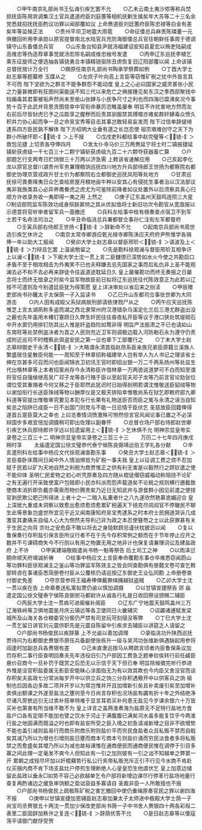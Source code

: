 <!-- { "loadSidebar": true } -->
　　○甲午南京礼部尚书王弘诲引疾乞罢不允
　　○乙未云南土夷沙侬等称兵焚掠抚臣陈用宾调集汉土官兵遣道府臣刘庭蕙等相机抚剿生擒矣年大苏等二十三名余党悉就招抚抚臣酌议功罪以闻部覆如议  上命赉道臣刘廷蕙府臣陈忠禄等白金有差矣年等监候正法
　　○贵州平坝卫地震大雨雹
　　○命征倭总兵麻贵陈璘董一元俱撤回听用李承勋以原官提督南北水陆官兵充防海御倭总兵官往朝鲜任事周于德调镇守山东备倭总兵官
　　○山东鱼台知县尹就汤福建诏安知县夏宏以贿吏陆嗣成高维忠等伪造荐章事觉就汤宏除名嗣成维忠枷号发遣
　　○丙申辽东巡抚李植乞乘东征旋师之便选抽各镇骁勇合本镇精锐驱除丑虏恢复旧辽阳部覆以闻  上命该镇总督抚按计万全行
　　○赐原任南京礼部尚书陶承学祭葬如例
　　○丁酉大学士赵志皋等题纂修  玉牒从之
　　○左庶子叶向高上言臣等窃惟矿税之扰中外皆言其不可而  陛下坚欲为之群言不能争群怨不能动度  皇上之心必曰国家之威灵甚张小民之力量甚微即有狂图何渠能逞不知三代以来危亡之祸接踵见矣东汉之季西邸聚钱中珰煽毒其君蒙被垢声然尚未至凿山张肆与小民争尺寸之利也而四海已糜沸矣况今事势十百于此武弁背恩贪图侥幸中官衔命暴厉恣睢虽屡奉  明旨不许扰害地方然而左右前后尽皆豺虎已予之瓜距享之腥秽而后责其驯服禁其搏噬亦难矣群奸肆毒众愤久积并力协心起而争一旦之命吴宝秀等目击其事岂敢轻易妄发而  陛下过信单辞缇绮逮系四方臣民孰不解体  陛下方绍明大业垂有道之长岂忍使  祖宗艰难创守之天下为群小所破坏耶＜锍-釒＞上不报
　　○戊戌吏科都给事中赵完璧等＜锍-釒＞救包见捷  上切责各夺俸四月
　　○发太仆寺马价三万两赉延宁将士时二镇报捷延镇斩获虏级一千七百三十二颗宁镇斩获虏级九百二十六颗夺获器畜亡算
　　○户部题乞行支两粤日贮饷银三十万两以济急需  上敕该省速解应用
　　○己亥起李化龙以原官总督川湖贵州军务兼理粮饷巡抚四川地方升兵部侍郎王世扬为都察院右都御史协理京营戎政升甘士价为都察院右佥都御史巡抚凤阳等处地方
　　○甘肃巡抚徐可畏奏降夷日众乞查给房屋月粮地亩牛种以安其心有侵扰生事者治以汉法部议夷非我族类其心必异养鹰餋虎之虑尤为可鉴除前降者如议处置外以后须察具真心归顺方许收录务收一夷即得一夷之用  上然之
　　○庚子辽东盖州天鼓鸣连陨三大星　　○制诏部院监军陈效功成身殒朕甚悯之其从优拟恤将士新旧功次令勘官从宽亟报以示德意将官听审者留军兵一面撤还
　　○兵科左给事中桂有根奏查点宿卫不到军士若干名命法司治之
　　○辛丑命临洮总兵署都督佥事孙仁注衔左军都督府
　　○壬寅兵部右侍郎王世扬＜锍-釒＞辞新命不允
　　○起南京兵部尚书周世选引疾乞休许之
　　○南京太常寺卿游应乾光禄寺卿陈洙应天府府尹熊惟学各捐俸一年以助大工报闻
　　○癸卯大学士赵志皋以督臣邢玠＜锍-釒＞语波及上＜锍-釒＞力辩且乞罢  上温谕勉留之
　　○先是勘科徐观澜与督臣邢玠互相争讦  上以澜＜锍-釒＞下阁大学士沈一贯上言二臣讎恨已深势如水火今使之共勘启口矛盾不至于相攻相击为外夷笑不已也夫释嫌去忌先国家之事而后私仇非上圣不能观澜去必不和不去必再来辞徒令往返道途耽延日久  皇上屡催勘功而终无奏报之日屡念将士而终无恤录之时矣今监军物故臣前日拟将辽东巡抚往代陈效意正为此若以辽按不可遣则及今别遣廷臣犹为得策愿  皇上详决审处以省后来之纷渎
　　○甲辰赠吏部尚书孙鑨太子太保荫一子入监读书
　　○乙巳升山东都司佥事张世卿为大同游击
　　○内人田有成殴父系狱病故刑部请依律戮尸从之
　　○丙午应天巡抚陈惟芝上言太湖夙称多盗而湖之西北隶常州府汉港错杂乌溪定化兰后三港尤群盗出没之薮也先年虽用木椿钉塞顾日久弊生奸民往往昏夜私开臣等议于港口狭处筑堤砌石中开水窦仍用排钉防其出入惟是奸盗趋险如鹜非得  明旨严法振肃之不已也请如山东南旺等处禁例盗决者为首之人民则充近卫军则调极边载入河防勒石永为遵守仍责成附近巡司不时稽察此弭盗安民之第一议也章下工部覆行之
　　○丁未大学士赵志皋辩御史于永清＜锍-釒＞大略谓永清首指赵昂系臣亲族兄弟臣原籍兰溪族人繁盛居住星散臣何能一一周知至于林章招称福建举人岂有举人为人书记之理该省士绅在京甚多可召而问也臣闻锦衣卫初讯王官时即招出银一万二千两系扬州等处监生代出嗾林章等上本者招案尚存今永清称臣许借林章一万两诡说道梦可不白而知至谓将官任自强侯继高吴广邓子龙等各行赂于臣以至起官夫邓子龙等乃前言官论劾张位谓位受其重赂者今何又移之于臣耶然此犹迟时日始得剖明若谓沈惟敬送臣貂绒等物以谢加衔行长送臣珠绒等物以酬厚仪是又极天排陷幸惟敬尚系在狱乞即敕府部九卿科道等官提出惟敬审究要见本犯与行长果有礼物送臣否而臣之冤与永清之诬当自知矣总之陷阱已成臣一日不出国门则党与不能一日忌情于臣伏乞  圣慈放臣回籍俾得遂首丘寔臣莫大之幸也  上曰览奏情词愤激殊可恻然但言官风闻论事已置之不必深辩国步多艰宜倍加调摄稍可即出佐理以副眷怀
　　○总督仓场户部右侍郎赵世卿引疾乞休兵部侍郎许孚远以拾遗留用上＜锍-釒＞乞休俱不允
明神宗显皇帝实录卷之三百三十二
明神宗显皇帝实录卷之三百三十三
　　万历二十七年四月庚戌朔时享
　　太庙遣定国公徐文璧恭代泰宁侯陈良弼靖远伯王学礼各分献
　　○辛亥遣刑科左给事中杨应文代徐观澜查勘东事
　　○癸丑大学士赵志皋＜锍-釒＞言臣昏卧床蓐间日闻中外人情汹惧皆为矿税一事夫我  皇上以征调工费之烦不忍加赋于民若以矿为天地自然之利税为商贾惟正之供有利无害是以毅然行之顾钦遣之使不能仰体  圣明仁民爱物之初心听凭原奏及四方随从棍徒僣窃威福动称阻挠不论矿之有无遍行开采致使富户包赔即小民亦科派而怨声载道矣不论税之规则横行邀截致使商本消折即负戴亦需索而物价腾贵矣乃近日无知武弁与游食群小因见前遣之使捄官剥民欺公肥己所得进  上者十之一二暗入私橐者什之八九遂欣然艳慕诡媚迎合  皇上深居九重或未洞察以致愈出愈烦愈烦愈累矿税遍天下掊克尽闾阎官不停辙民不聊生此等景象岂盛世所宜见乎近又闻南康知府吴宝秀逮系之时本府士民拥道哭诉几成激变其妻痛夫自缢人心大为恻然夫导利己非为政之本忍使簮笏之士以此获罪甚有关于生民之向背  宗社之安危臣不敢以将去之身隐默顾忌谨伏枕披沥以闻
　　○复以鲁保奏行存积盐引保言臣所议行者不在于先今存积常例之额而在于节年停止应开之数并不亏课碍商失今不行则以有用之物置无用之地非计也保复请兼理词讼及建盐政府  上不许
　　○甲寅建端敬殿遣尚书杨一魁等祭告  后土司工之神
　　○以雨泽愆期命顺天府竭诚祈祷
　　○给事中杨应文上言臣奉命覆勘东事仓卒难悉窃闻蔚山等功罪科臣徐观澜主之釜山等功罪监军陈效主之皆会同查勘俱有册籍文卷可查乞敕部转咨在事诸臣悉简册卷付臣从公覆核仍请巡按辽东御史王业弘同勘  上命册卷查付御史免差
　　○夺京营参将王福寿俸俾戴罪缉捕越狱盗贼
　　○乙卯大学士沈一贯以疾在告  上命章奏送私寓拟票仍谕以慎加调摄
　　○以甘镇宣捷祭告  郊  庙遣定国公徐文璧泰宁侯陈良弼驸马都尉许从诚各行礼是日收回祭设颁赐二辅臣
　　○丙辰大学士沈一贯病可进阁催补阁臣
　　○辽东广宁地震天鼓鸣盖州三万辽海铁岭等卫俱地震是月庆云镇远等各卫堡同日火畿辅灾
　　○诏蠲诸逋赋发梁城所及山海关各仓粮委官分赈仍严禁有司怠玩苛刻侵没等弊
　　○丁巳大学士沈一贯乞留日讲官刘元震供职先是元震自陈留中引疾求去辅臣以讲筵乏人请留之
　　○户部尚书杨俊民以疾辞篆  上不允谕以善加调理
　　○录临洮功升陕西巡抚贾待问为右都御史赉银币原任兵备副使张栋升一级与吴鸿功张维新俱遇缺起用参将阎逢时加副总兵各赉银有差
　　○己未直隶巡按马从聘疏言顷者内臣鲁保条议加罚存积二事行臣查明回奏夫先年违役旧引乃户部因工费急乏题奉钦俟转行前任鹾臣悬价召商今一旦补罚于既赏之后恐无以示信于天下但已奉  明旨除候徵完听行恭进外惟是没官积盐委属无影臣安能昧心涂面指无为有以效其欺也今内臣又舍没官而谈存积矣夫盐政七分常派每岁开中以供立兵之饷三分存积遇儆开中以供客兵之饷  祖制也后因各边多故二项并开岁以为常岂惟并开且加增新引矣且补卖废引矣至加增补卖俱出额课之外遂至盐法之壅何至今日尚言存积也况场盐有蠲有折十年之外结绝净尽诸凡旁摭远引无过卖补搭单特难于显言耳若买补何患无盐见今岁课余银六十万皆买补也第害有所当维不敢不为  皇上详言之盖两淮煮海为盐原无不足特行盐地方食盐户口各有定限不能加也譬之饮水于河止于满腹腹已满矣河水虽多能复饮乎今两淮行盐之地固满而既溢之时也即有盐安所受之臣入境之初急请减新增之目非不欲增势不能也盖引减则盐易行而商乐附商乐附则盐价平而穷民食盐者众且私贩不禁而自戢矣其减乃所以为增也引增则盐日壅而商本亏商本亏则盐价涌而穷民淡食者多将私贩禁之而愈盛矣其增乃所以为减也故裕课惟在通商便民而通商便民惟在调停于引目多寡之间此理一定毫发不爽今人但知此有一引之加则彼有一引之诎不知越单之弊窦一开  累朝之成规尽坏加以奸棍藉势行私公行夹带私贩充斥正引不行见今水商不肯赴仪买捆内商不肯下场支盐灶户停煎生理断绝人心皇皇恐生他虞伏乞  皇上加意边储留此盐政以垂永□如势不容己必欲越单乞令户部将新增边课尽行停革行盐场地量行查复再酌诸边之缓急审饷额之盈诎裒益多寡请自  圣裁非臣一人所敢擅也不报
　　○户部尚书杨俊民上疏极陈矿税之害乞撤回中使仍重绳原奏官民之罪以谢四海不报
　　○庚申以甘镇宣捷加恩辅臣赵志皋加兼太子太师进中极殿大学士荫一子尚宝司丞赉银五十两沈一贯加少保改吏部尚书荫一子中书舍人赉银四十两各彩叚二表里二臣固辞加秩许之复连＜锍-釒＞辞荫优答不允
　　○是日赵志皋等以倭寇荡平请御门献俘受贺
